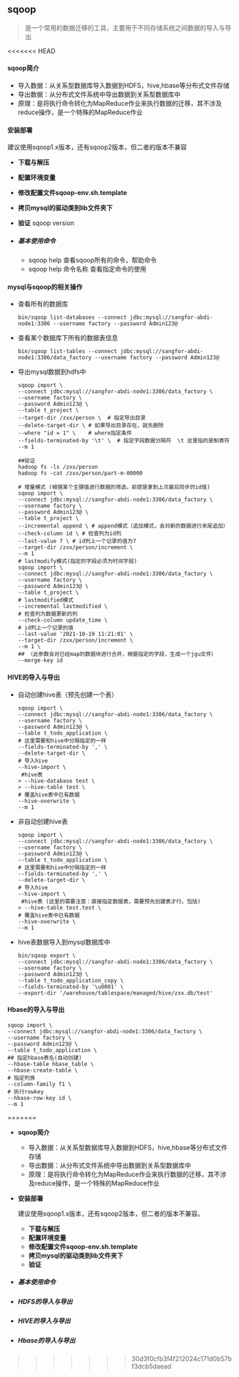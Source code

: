 ## sqoop

> 是一个常用的数据迁移的工具，主要用于不同存储系统之间数据的导入与导出

<<<<<<< HEAD
#### **sqoop简介**

- 导入数据：从关系型数据库导入数据到HDFS，hive,hbase等分布式文件存储
- 导出数据：从分布式文件系统中导出数据到关系型数据库中
- 原理：是将执行命令转化为MapReduce作业来执行数据的迁移，其不涉及reduce操作，是一个特殊的MapReduce作业

#### **安装部署**

建议使用sqoop1.x版本，还有sqoop2版本，但二者的版本不兼容

- **下载与解压**

- **配置环境变量**

- **修改配置文件sqoop-env.sh.template**

- **拷贝mysql的驱动类到lib文件夹下**

- **验证**       sqoop version

- ##### 基本使用命令

  - sqoop help  查看sqoop所有的命令，帮助命令
  - sqoop help 命令名称   查看指定命令的使用

#### **mysql与sqoop的相关操作**

- 查看所有的数据库

  ```shell
  bin/sqoop list-databases --connect jdbc:mysql://sangfor-abdi-node1:3306 --username factory --password Admin123@
  ```

- 查看某个数据库下所有的数据表信息

  ```shell
  bin/sqoop list-tables --connect jdbc:mysql://sangfor-abdi-node1:3306/data_factory --username factory --password Admin123@
  ```

- 导出mysql数据到hdfs中

  ```shell
  sqoop import \
  --connect jdbc:mysql://sangfor-abdi-node1:3306/data_factory \   
  --username factory \
  --password Admin123@ \
  --table t_project \
  --target-dir /zxx/person \  # 指定导出目录
  --delete-target-dir \ # 如果导出目录存在，就先删除
  --where "id = 1" \    # where指定条件
  --fields-terminated-by '\t' \  # 指定字段数据分隔符  \t 这里指的是制表符
  --m 1
  
  ##验证
  hadoop fs -ls /zxx/person
  hadoop fs -cat /zxx/person/part-m-00000
  
  # 增量模式 (根据某个主键值进行数据的筛选，前提是拿到上次最后同步的id值)
  sqoop import \
  --connect jdbc:mysql://sangfor-abdi-node1:3306/data_factory \
  --username factory \
  --password Admin123@ \
  --table t_project \
  --incremental append \ # append模式（追加模式，会对新的数据进行末尾追加）
  --check-column id \ # 检查列为id列
  --last-value 7 \ # id列上一个记录的值为7
  --target-dir /zxx/person/increment \
  --m 1
  # lastmodify模式(指定的字段必须为时间字段)
  sqoop import \
  --connect jdbc:mysql://sangfor-abdi-node1:3306/data_factory \
  --username factory \
  --password Admin123@ \
  --table t_project \
  # lastmodified模式
  --incremental lastmodified \ 
  # 检查列为数据更新的列
  --check-column update_time \ 
  # id列上一个记录的值
  --last-value '2021-10-19 11:21:01' \
  --target-dir /zxx/person/increment \ 
  --m 1 \
  ## （此参数会对已经map的数据块进行合并，根据指定的字段，生成一个jgu文件）
  --merge-key id 
  ```

#### HIVE的导入与导出

- 自动创建hive表（预先创建一个表）

  ```shell
  sqoop import \
  --connect jdbc:mysql://sangfor-abdi-node1:3306/data_factory \
  --username factory \
  --password Admin123@ \
  --table t_todo_application \
  # 这里需要和hive中分隔指定的一样
  --fields-terminated-by ',' \ 
  --delete-target-dir \
  # 导入hive
  --hive-import \  
   #hive表
  > --hive-database test \
  > --hive-table test \
  # 覆盖hive表中已有数据
  --hive-overwrite \ 
  --m 1
  ```

- 非自动创建hive表

  ```shell
  sqoop import \
  --connect jdbc:mysql://sangfor-abdi-node1:3306/data_factory \
  --username factory \
  --password Admin123@ \
  --table t_todo_application \
  # 这里需要和hive中分隔指定的一样
  --fields-terminated-by ',' \ 
  --delete-target-dir \
  # 导入hive
  --hive-import \  
   #hive表 (这里的需要注意：直接指定数据表，需要预先创建表才行。包括)
  > --hive-table test.test \
  # 覆盖hive表中已有数据
  --hive-overwrite \ 
  --m 1
  ```

- hive表数据导入到mysql数据库中

  ```shell
  bin/sqoop export \
  --connect jdbc:mysql://sangfor-abdi-node1:3306/data_factory \
  --username factory \
  --password Admin123@ \
  --table t_todo_application_copy \
  --fields-terminated-by '\u0001' \
  --export-dir '/warehouse/tablespace/managed/hive/zxx.db/test'
  ```

#### Hbase的导入与导出

```shell
sqoop import \
--connect jdbc:mysql://sangfor-abdi-node1:3306/data_factory \
--username factory \
--password Admin123@ \
--table t_todo_application \
## 指定hbase表名(自动创建)
--hbase-table hbase_table \ 
--hbase-create-table \ 
# 指定列族
--column-family f1 \ 
# 执行rowkey
--hbase-row-key id \ 
--m 1
```
=======
- **sqoop简介**
  - 导入数据：从关系型数据库导入数据到HDFS，hive,hbase等分布式文件存储
  - 导出数据：从分布式文件系统中导出数据到关系型数据库中
  - 原理：是将执行命令转化为MapReduce作业来执行数据的迁移，其不涉及reduce操作，是一个特殊的MapReduce作业

- **安装部署**

  建议使用sqoop1.x版本，还有sqoop2版本，但二者的版本不兼容。

  - **下载与解压**
  - **配置环境变量**
  - **修改配置文件sqoop-env.sh.template**
  - **拷贝mysql的驱动类到lib文件夹下**
  - **验证**

- ##### 基本使用命令

- ##### HDFS的导入与导出

- ##### HIVE的导入与导出

- ##### Hbase的导入与导出
>>>>>>> 30d3f0cfb3f4f212024c171d0b57bf3dcb5daead

